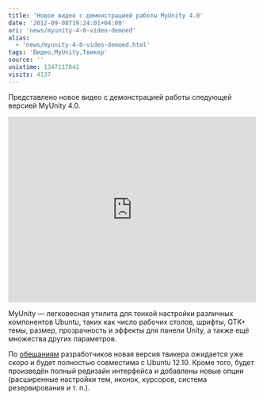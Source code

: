 ```yaml
---
title: 'Новое видео с демонстрацией работы MyUnity 4.0'
date: '2012-09-08T19:24:01+04:00'
uri: 'news/myunity-4-0-video-demoed'
alias: 
  - 'news/myunity-4-0-video-demoed.html'
tags: 'Видео,MyUnity,Твикер'
source: ''
unixtime: 1347117841
visits: 4137
---
```

Представлено новое видео с демонстрацией работы следующей версией MyUnity 4.0.

<iframe width="500" height="375" src="https://www.youtube.com/embed/MeDUK3cFOXQ" frameborder="0" allowfullscreen=""></iframe> 

MyUnity — легковесная утилита для тонкой настройки различных компонентов Ubuntu, таких как число рабочих столов, шрифты, GTK+ темы, размер, прозрачность и эффекты для панели Unity, а также ещё множества других параметров.

По [обещаниям](https://plus.google.com/117805321802610625093/posts/4YcfJqGScsT) разработчиков новая версия твикера ожидается уже скоро и будет полностью совместима с Ubuntu 12.10. Кроме того, будет произведён полный редизайн интерфейса и добавлены новые опции (расширенные настройки тем, иконок, курсоров, система резервирования и т. п.).
